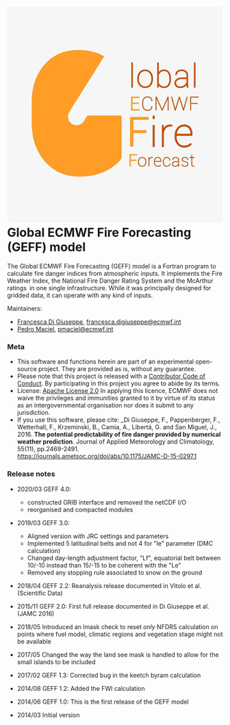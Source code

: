 # ![Logo](docs/geff-logo.jpg) Global ECMWF Fire Forecasting (GEFF) model

The Global ECMWF Fire Forecasting (GEFF) model is a Fortran program to calculate fire danger indices from atmospheric inputs.
It implements the Fire Weather Index, the National Fire Danger Rating System and the McArthur ratings in one single infrastructure.
While it was principally designed for gridded data, it can operate with any kind of inputs.

Maintainers:
- [Francesca Di Giuseppe](https://www.ecmwf.int/en/about/who-we-are/staff-profiles/francesca-di-giuseppe), francesca.digiuseppe@ecmwf.int
- [Pedro Maciel](https://www.ecmwf.int/en/about/who-we-are/staff-profiles/pedro-maciel), pmaciel@ecmwf.int


### Meta

- This software and functions herein are part of an experimental open-source project. They are provided as is, without any guarantee.
- Please note that this project is released with a [Contributor Code of Conduct](CODE_OF_CONDUCT.md). By participating in this project you agree to abide by its terms.
- License: [Apache License 2.0](LICENSE) In applying this licence, ECMWF does not waive the privileges and immunities granted to it by virtue of its status as an intergovernmental organisation nor does it submit to any jurisdiction.
- If you use this software, please cite: _Di Giuseppe, F., Pappenberger, F., Wetterhall, F., Krzeminski, B., Camia, A., Libertá, G. and San Miguel, J., 2016.
  **The potential predictability of fire danger provided by numerical weather prediction**. Journal of Applied Meteorology and Climatology, 55(11), pp.2469-2491. https://journals.ametsoc.org/doi/abs/10.1175/JAMC-D-15-0297.1

### Release notes
* 2020/03 GEFF 4.0:

  * constructed GRIB interface and removed the netCDF I/O
  * reorganised and compacted modules

* 2019/03 GEFF 3.0:

  * Aligned version with JRC settings and parameters
  * Implemented 5 latitudinal belts and not 4 for "le" parameter (DMC calculation)
  * Changed day-length adjustment factor, "Lf", equatorial belt between 10/-10 instead than 15/-15 to be coherent with the "Le"
  * Removed any stopping rule associated to snow on the ground

* 2018/04 GEFF 2.2: Reanalysis release documented in Vitolo et al. (Scientific Data)

* 2015/11 GEFF 2.0: First full release documented in Di Giuseppe et al. (JAMC 2016)

* 2018/05 Introduced an lmask check to reset *only* NFDRS calculation on points where fuel model, climatic regions and vegetation stage might not be available

* 2017/05 Changed the way the land see mask is handled to allow for the small islands to be included

* 2017/02 GEFF 1.3: Corrected bug in the keetch byram calculation

* 2014/08 GEFF 1.2: Added the FWI calculation

* 2014/06 GEFF 1.0: This is the first release of the GEFF model

* 2014/03 Initial version

